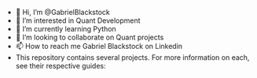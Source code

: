- 👋 Hi, I’m @GabrielBlackstock
- 👀 I’m interested in Quant Development
- 🌱 I’m currently learning Python
- 💞️ I’m looking to collaborate on Quant projects
- 📫 How to reach me Gabriel Blackstock on Linkedin
- This repository contains several projects. For more information on each, see their respective guides:


<!---
GabrielBlackstock/GabrielBlackstock is a ✨ special ✨ repository because its `README.md` (this file) appears on your GitHub profile.
You can click the Preview link to take a look at your changes.
--->

